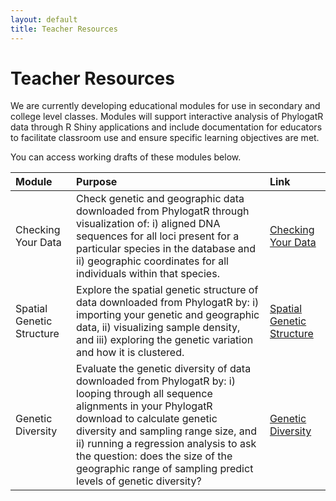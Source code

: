 ```yaml
---
layout: default
title: Teacher Resources
---
```


# Teacher Resources

We are currently developing educational modules for use in secondary and college level classes. Modules will support interactive analysis of PhylogatR data through R Shiny applications and include documentation for educators to facilitate classroom use and ensure specific learning objectives are met.

You can access working drafts of these modules below.

| Module  | Purpose  | Link  |
| :----  | :-----  | :------ |
| Checking Your Data  | Check genetic and geographic data downloaded from PhylogatR through visualization of: i) aligned DNA sequences for all loci present for a particular species in the database and ii) geographic coordinates for all individuals within that species. | [Checking Your Data](assets/modules/Checking_Your_Data.html) |
| Spatial Genetic Structure | Explore the spatial genetic structure of data downloaded from PhylogatR by: i) importing your genetic and geographic data, ii) visualizing sample density, and iii) exploring the genetic variation and how it is clustered. | [Spatial Genetic Structure](assets/modules/Spatial_Genetic_Structure.html) |
| Genetic Diversity | Evaluate the genetic diversity of data downloaded from PhylogatR by: i) looping through all sequence alignments in your PhylogatR download to calculate genetic diversity and sampling range size, and ii) running a regression analysis to ask the question: does the size of the geographic range of sampling predict levels of genetic diversity? | [Genetic Diversity](assets/modules/phylogatR_genetic-diversity.html) |

